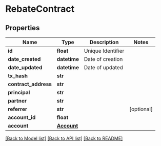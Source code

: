 # RebateContract

## Properties
Name | Type | Description | Notes
------------ | ------------- | ------------- | -------------
**id** | **float** | Unique Identifier | 
**date_created** | **datetime** | Date of creation | 
**date_updated** | **datetime** | Date of updated | 
**tx_hash** | **str** |  | 
**contract_address** | **str** |  | 
**principal** | **str** |  | 
**partner** | **str** |  | 
**referrer** | **str** |  | [optional] 
**account_id** | **float** |  | 
**account** | [**Account**](Account.md) |  | 

[[Back to Model list]](../README.md#documentation-for-models) [[Back to API list]](../README.md#documentation-for-api-endpoints) [[Back to README]](../README.md)


